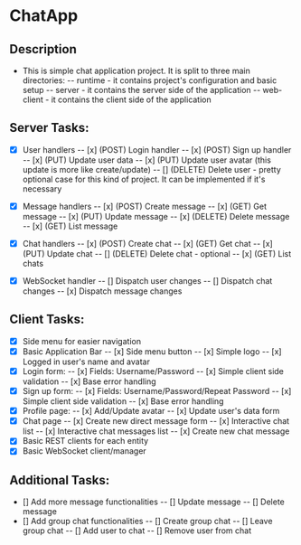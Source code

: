 # ChatApp

## Description

- This is simple chat application project. It is split to three main directories:
-- runtime - it contains project's configuration and basic setup
-- server - it contains the server side of the application
-- web-client - it contains the client side of the application

## Server Tasks:

- [x] User handlers
-- [x] (POST) Login handler
-- [x] (POST) Sign up handler
-- [x] (PUT) Update user data
-- [x] (PUT) Update user avatar (this update is more like create/update)
-- [] (DELETE) Delete user - pretty optional case for this kind of project. It can be implemented if it's necessary

- [x] Message handlers
-- [x] (POST) Create message
-- [x] (GET) Get message
-- [x] (PUT) Update message
-- [x] (DELETE) Delete message
-- [x] (GET) List message

- [x] Chat handlers
-- [x] (POST) Create chat
-- [x] (GET) Get chat
-- [x] (PUT) Update chat
-- [] (DELETE) Delete chat - optional
-- [x] (GET) List chats

- [x] WebSocket handler
-- [] Dispatch user changes
-- [] Dispatch chat changes
-- [x] Dispatch message changes

## Client Tasks:
- [x] Side menu for easier navigation
- [x] Basic Application Bar
-- [x] Side menu button
-- [x] Simple logo
-- [x] Logged in user's name and avatar
- [x] Login form:
-- [x] Fields: Username/Password
-- [x] Simple client side validation
-- [x] Base error handling
- [x] Sign up form:
-- [x] Fields: Username/Password/Repeat Password
-- [x] Simple client side validation
-- [x] Base error handling
- [x] Profile page:
-- [x] Add/Update avatar
-- [x] Update user's data form
- [x] Chat page
-- [x] Create new direct message form
-- [x] Interactive chat list
-- [x] Interactive chat messages list
-- [x] Create new chat message
- [x] Basic REST clients for each entity
- [x] Basic WebSocket client/manager

## Additional Tasks:
- [] Add more message functionalities
-- [] Update message
-- [] Delete message
- [] Add group chat functionalities
-- [] Create group chat
-- [] Leave group chat
-- [] Add user to chat
-- [] Remove user from chat
